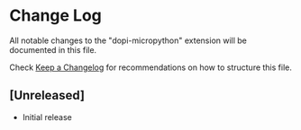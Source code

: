 # Change Log

All notable changes to the "dopi-micropython" extension will be documented in this file.

Check [Keep a Changelog](http://keepachangelog.com/) for recommendations on how to structure this file.

## [Unreleased]

- Initial release